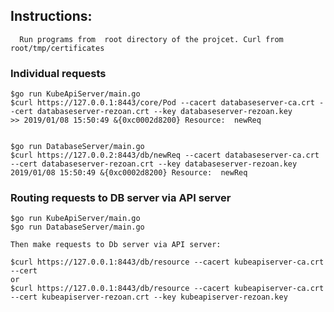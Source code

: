 ## Instructions:
``  
Run programs from  root directory of the projcet. Curl from root/tmp/certificates
``
### Individual requests
```
$go run KubeApiServer/main.go
$curl https://127.0.0.1:8443/core/Pod --cacert databaseserver-ca.crt --cert databaseserver-rezoan.crt --key databaseserver-rezoan.key
>> 2019/01/08 15:50:49 &{0xc0002d8200} Resource:  newReq


$go run DatabaseServer/main.go
$curl https://127.0.0.2:8443/db/newReq --cacert databaseserver-ca.crt --cert databaseserver-rezoan.crt --key databaseserver-rezoan.key
2019/01/08 15:50:49 &{0xc0002d8200} Resource:  newReq

```
### Routing requests to DB server via API server
```
$go run KubeApiServer/main.go
$go run DatabaseServer/main.go

Then make requests to Db server via API server:

$curl https://127.0.0.1:8443/db/resource --cacert kubeapiserver-ca.crt --cert 
or
$curl https://127.0.0.1:8443/db/resource --cacert kubeapiserver-ca.crt --cert kubeapiserver-rezoan.crt --key kubeapiserver-rezoan.key 
```
